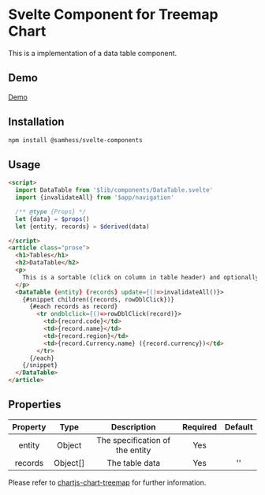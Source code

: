 # Svelte Component for Treemap Chart

This is a implementation of a data table component.

## Demo
[Demo](https://svelte-components-black.vercel.app/components/tables)

## Installation
```bash
npm install @samhess/svelte-components
```

## Usage 
```html
<script>
  import DataTable from '$lib/components/DataTable.svelte'
  import {invalidateAll} from '$app/navigation'

  /** @type {Props} */
  let {data} = $props()
  let {entity, records} = $derived(data)

</script>
<article class="prose">
  <h1>Tables</h1>
  <h2>DataTable</h2>
  <p>
    This is a sortable (click on column in table header) and optionally editable (double click on table row) data table.
  </p>
  <DataTable {entity} {records} update={()=>invalidateAll()}>
    {#snippet children({records, rowDblClick})}
      {#each records as record}
        <tr ondblclick={()=>rowDblClick(record)}>
          <td>{record.code}</td> 
          <td>{record.name}</td>
          <td>{record.region}</td>
          <td>{record.Currency.name} ({record.currency})</td>
        </tr>
      {/each}
    {/snippet}
  </DataTable>
</article>
```

## Properties

| Property      | Type     | Description                                    | Required | Default |
| :------:      | :---:    | :---------:                                    | :------: | :-----: |
| entity        | Object   | The specification of the entity                | Yes      |         |
| records       | Object[] | The table data                                 | Yes      | ''      |


Please refer to [chartjs-chart-treemap](https://chartjs-chart-treemap.pages.dev/) for further information.